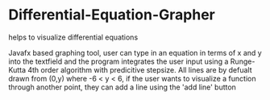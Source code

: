 # Differential-Equation-Grapher
helps to visualize differential equations

Javafx based graphing tool, user can type in an equation in terms of x and y into the textfield
and the program integrates the user input using a Runge-Kutta 4th order algorithm with predicitive stepsize.
All lines are by defualt drawn from (0,y) where -6 < y < 6, if the user wants to visualize a function through another point,
they can add a line using the 'add line' button
